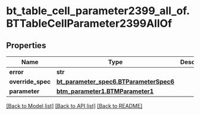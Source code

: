 # bt_table_cell_parameter2399_all_of.BTTableCellParameter2399AllOf

## Properties
Name | Type | Description | Notes
------------ | ------------- | ------------- | -------------
**error** | **str** |  | [optional] 
**override_spec** | [**bt_parameter_spec6.BTParameterSpec6**](BTParameterSpec6.md) |  | [optional] 
**parameter** | [**btm_parameter1.BTMParameter1**](BTMParameter1.md) |  | [optional] 

[[Back to Model list]](../README.md#documentation-for-models) [[Back to API list]](../README.md#documentation-for-api-endpoints) [[Back to README]](../README.md)


